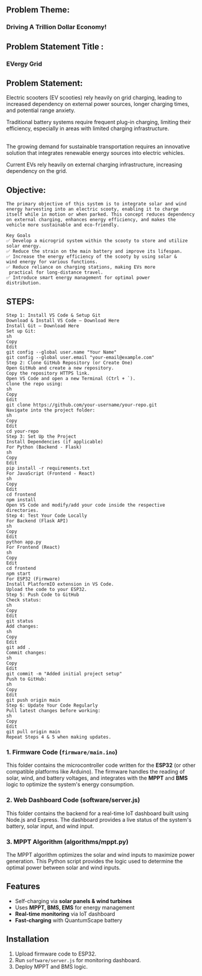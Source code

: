## Problem Theme:
### Driving A Trillion Dollar Economy!

## Problem Statement Title :
### EVergy Grid

## Problem Statement:
Electric scooters (EV scooties) rely heavily on grid charging, leading to increased dependency 
on external power sources, longer charging times, and potential range anxiety. 

Traditional battery systems require frequent plug-in charging, limiting their efficiency, 
especially in areas with limited charging infrastructure.                         

The growing demand for sustainable transportation requires an innovative solution 
that integrates renewable energy sources into electric vehicles.

Current EVs rely heavily on external charging infrastructure, increasing 
dependency on the grid.

## Objective:
```
The primary objective of this system is to integrate solar and wind energy harvesting into an electric scooty, enabling it to charge itself while in motion or when parked. This concept reduces dependency on external charging, enhances energy efficiency, and makes the vehicle more sustainable and eco-friendly.

Key Goals
✅ Develop a microgrid system within the scooty to store and utilize 
solar energy.
✅ Reduce the strain on the main battery and improve its lifespan.
✅ Increase the energy efficiency of the scooty by using solar & 
wind energy for various functions.
✅ Reduce reliance on charging stations, making EVs more
 practical for long-distance travel.
✅ Introduce smart energy management for optimal power 
distribution.
```


## STEPS:
```
Step 1: Install VS Code & Setup Git
Download & Install VS Code – Download Here
Install Git – Download Here
Set up Git:
sh
Copy
Edit
git config --global user.name "Your Name"
git config --global user.email "your-email@example.com"
Step 2: Clone GitHub Repository (or Create One)
Open GitHub and create a new repository.
Copy the repository HTTPS link.
Open VS Code and open a new Terminal (Ctrl + `).
Clone the repo using:
sh
Copy
Edit
git clone https://github.com/your-username/your-repo.git
Navigate into the project folder:
sh
Copy
Edit
cd your-repo
Step 3: Set Up the Project
Install Dependencies (if applicable)
For Python (Backend - Flask)
sh
Copy
Edit
pip install -r requirements.txt
For JavaScript (Frontend - React)
sh
Copy
Edit
cd frontend
npm install
Open VS Code and modify/add your code inside the respective directories.
Step 4: Test Your Code Locally
For Backend (Flask API)
sh
Copy
Edit
python app.py
For Frontend (React)
sh
Copy
Edit
cd frontend
npm start
For ESP32 (Firmware)
Install PlatformIO extension in VS Code.
Upload the code to your ESP32.
Step 5: Push Code to GitHub
Check status:
sh
Copy
Edit
git status
Add changes:
sh
Copy
Edit
git add .
Commit changes:
sh
Copy
Edit
git commit -m "Added initial project setup"
Push to GitHub:
sh
Copy
Edit
git push origin main
Step 6: Update Your Code Regularly
Pull latest changes before working:
sh
Copy
Edit
git pull origin main
Repeat Steps 4 & 5 when making updates.
```
### 1. Firmware Code (`firmware/main.ino`)
This folder contains the microcontroller code written for the **ESP32** (or other compatible platforms like Arduino). The firmware handles the reading of solar, wind, and battery voltages, and integrates with the **MPPT** and **BMS** logic to optimize the system's energy consumption.

### 2. Web Dashboard Code (software/server.js)
This folder contains the backend for a real-time IoT dashboard built using Node.js and Express. The dashboard provides a live status of the system's battery, solar input, and wind input.

### 3. MPPT Algorithm (algorithms/mppt.py)
The MPPT algorithm optimizes the solar and wind inputs to maximize power generation. This Python script provides the logic used to determine the optimal power between solar and wind inputs.

## Features
- Self-charging via **solar panels & wind turbines**
- Uses **MPPT, BMS, EMS** for energy management
- **Real-time monitoring** via IoT dashboard
- **Fast-charging** with QuantumScape battery

## Installation
1. Upload firmware code to ESP32.
2. Run `software/server.js` for monitoring dashboard.
3. Deploy MPPT and BMS logic.


